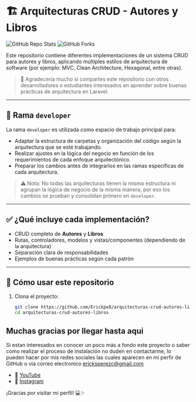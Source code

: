 # 🏗️ Arquitecturas CRUD - Autores y Libros

![GitHub Repo Stats](https://img.shields.io/github/stars/Erickpe8/arquitecturas-crud-autores-libros?style=social)
![GitHub Forks](https://img.shields.io/github/forks/Erickpe8/arquitecturas-crud-autores-libros?style=social)

Este repositorio contiene diferentes implementaciones de un sistema CRUD para autores y libros, aplicando múltiples estilos de arquitectura de software (por ejemplo: MVC, Clean Architecture, Hexagonal, entre otras).

> 🙌 Agradecería mucho si compartes este repositorio con otros desarrolladores o estudiantes interesados en aprender sobre buenas prácticas de arquitectura en Laravel.

---

## 🔀 Rama `developer`

La rama `developer` es utilizada como espacio de trabajo principal para:

- Adaptar la estructura de carpetas y organización del código según la arquitectura que se esté trabajando.
- Realizar ajustes en la lógica del negocio en función de los requerimientos de cada enfoque arquitectónico.
- Preparar los cambios antes de integrarlos en las ramas específicas de cada arquitectura.

> ⚠️ Nota: No todas las arquitecturas tienen la misma estructura ni agrupan la lógica de negocio de la misma manera, por eso los cambios se prueban y consolidan primero en `developer`.


---

## ✅ ¿Qué incluye cada implementación?

- CRUD completo de **Autores** y **Libros**
- Rutas, controladores, modelos y vistas/componentes (dependiendo de la arquitectura)
- Separación clara de responsabilidades
- Ejemplos de buenas prácticas según cada patrón

---

## 🚀 Cómo usar este repositorio

1. Clona el proyecto:
   ```bash
   git clone https://github.com/Erickpe8/arquitecturas-crud-autores-libros.git
   cd arquitecturas-crud-autores-libros

## Muchas gracias por llegar hasta aqui 
Si estan interesados en conocer un poco más a fondo este proyecto o saber como realizar el proceso de instalación no duden en contactarme, lo pueden hacer por mis redes sociales las cuales aparecen en mi perfir de GitHub o via correo electronico ericksperezc@gmail.com

- 🎥 [YouTube](https://www.youtube.com/@ErickPerez_8)
- 📸 [Instagram](https://www.instagram.com/erickperez_8/)

¡Gracias por visitar mi perfil! 💻✨
